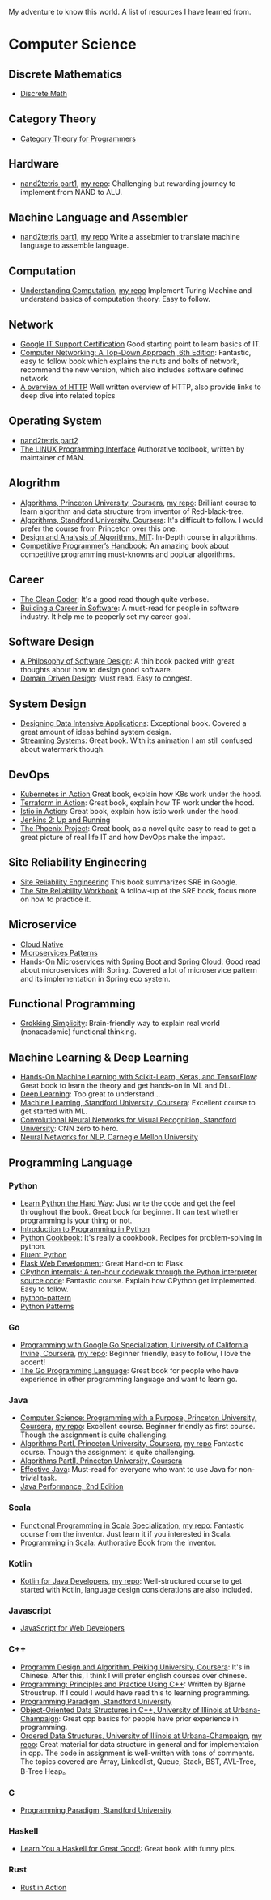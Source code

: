 
My adventure to know this world.
A list of resources I have learned from.


# Computer Science

## Discrete Mathematics

* [Discrete Math](https://www.youtube.com/playlist?list=PLHXZ9OQGMqxersk8fUxiUMSIx0DBqsKZS)

## Category Theory

* [Category Theory for Programmers](https://github.com/hmemcpy/milewski-ctfp-pdf)

## Hardware

* [nand2tetris part1](https://www.coursera.org/learn/build-a-computer), [my repo](https://github.com/hughluo/nand2tetris): Challenging but rewarding journey to implement from NAND to ALU.

## Machine Language and Assembler
* [nand2tetris part1](https://www.coursera.org/learn/build-a-computer), [my repo](https://github.com/hughluo/nand2tetris) Write a assebmler to translate machine language to assemble language.

## Computation
* [Understanding Computation](https://computationbook.com/), [my repo](https://github.com/hughluo/understanding_computation) Implement Turing Machine and understand basics of computation theory. Easy to follow.

## Network
* [Google IT Support Certification](https://www.coursera.org/professional-certificates/google-it-support) Good starting point to learn basics of IT.
* [Computer Networking: A Top-Down Approach, 6th Edition](https://www.pearson.com/us/higher-education/product/Kurose-Computer-Networking-A-Top-Down-Approach-6th-Edition/9780132856201.html): Fantastic, easy to follow book which explains the nuts and bolts of network, recommend the new version, which also includes software defined network
* [A overview of HTTP](https://developer.mozilla.org/en-US/docs/Web/HTTP/Overview) Well written overview of HTTP, also provide links to deep dive into related topics

## Operating System
* [nand2tetris part2](https://www.coursera.org/learn/nand2tetris2)
* [The LINUX Programming Interface](http://man7.org/tlpi/) Authorative toolbook, written by maintainer of MAN.


## Alogrithm
* [Algorithms, Princeton University, Coursera](https://algs4.cs.princeton.edu/home/), [my repo](https://github.com/hughluo/algorithms_princeton): Brilliant course to learn algorithm and data structure from inventor of Red-black-tree.
* [Algorithms, Standford University, Coursera](https://www.coursera.org/specializations/algorithms): It's difficult to follow. I would prefer the course from Princeton over this one.
* [Design and Analysis of Algorithms, MIT](https://ocw.mit.edu/courses/electrical-engineering-and-computer-science/6-046j-design-and-analysis-of-algorithms-spring-2015/): In-Depth course in algorithms.
* [Competitive Programmer’s Handbook](https://cses.fi/book/book.pdf): An amazing book about competitive programming must-knowns and popluar algorithms.

## Career
* [The Clean Coder](https://www.oreilly.com/library/view/the-clean-coder/9780132542913/): It's a good read though quite verbose.
* [Building a Career in Software](https://www.oreilly.com/library/view/building-a-career/9781484261477/): A must-read for people in software industry. It help me to peoperly set my career goal.

## Software Design
* [A Philosophy of Software Design](https://www.goodreads.com/en/book/show/39996759-a-philosophy-of-software-design): A thin book packed with great thoughts about how to design good software.
* [Domain Driven Design](https://www.goodreads.com/book/show/179133.Domain_Driven_Design): Must read. Easy to congest.

## System Design
* [Designing Data Intensive Applications](https://dataintensive.net/): Exceptional book. Covered a great amount of ideas behind system design.
* [Streaming Systems](http://streamingbook.net/): Great book. With its animation I am still confused about watermark though.

## DevOps
* [Kubernetes in Action](https://www.manning.com/books/kubernetes-in-action-second-edition) Great book, explain how K8s work under the hood.
* [Terraform in Action](https://www.manning.com/books/terraform-in-action/): Great book, explain how TF work under the hood.
* [Istio in Action](https://www.manning.com/books/istio-in-action): Great book, explain how istio work under the hood.
* [Jenkins 2: Up and Running](https://www.oreilly.com/library/view/jenkins-2-up/9781491979587/)
* [The Phoenix Project](https://itrevolution.com/book/the-phoenix-project/): Great book, as a novel quite easy to read to get a great picture of real life IT and how DevOps make the impact.

## Site Reliability Engineering
* [Site Reliability Engineering](https://sre.google/books/) This book summarizes SRE in Google.
* [The Site Reliability Workbook](https://sre.google/books/) A follow-up of the SRE book, focus more on how to practice it.

## Microservice
* [Cloud Native](http://shop.oreilly.com/product/0636920261704.do)
* [Microservices Patterns](https://www.manning.com/books/microservices-patterns)
* [Hands-On Microservices with Spring Boot and Spring Cloud](https://www.packtpub.com/eu/web-development/hands-on-microservices-with-spring-boot-and-spring-cloud): Good read about microservices with Spring. Covered a lot of microservice pattern and its implementation in Spring eco system.

## Functional Programming

* [Grokking Simplicity](https://www.manning.com/books/grokking-simplicity): Brain-friendly way to explain real world (nonacademic) functional thinking.

## Machine Learning & Deep Learning
* [Hands-On Machine Learning with Scikit-Learn, Keras, and TensorFlow](https://www.oreilly.com/library/view/hands-on-machine-learning/9781492032632/): Great book to learn the theory and get hands-on in ML and DL.
* [Deep Learning](http://www.deeplearningbook.org/): Too great to understand...
* [Machine Learning, Standford University, Coursera](https://www.coursera.org/learn/machine-learning): Excellent course to get started with ML.
* [Convolutional Neural Networks for Visual Recognition, Standford University](https://www.youtube.com/watch?v=vT1JzLTH4G4&list=PL3FW7Lu3i5JvHM8ljYj-zLfQRF3EO8sYv): CNN zero to hero.
* [Neural Networks for NLP, Carnegie Mellon University](https://www.youtube.com/watch?v=pmcXgNTuHnk&list=PL8PYTP1V4I8Ajj7sY6sdtmjgkt7eo2VMs)


## Programming Language

### Python
* [Learn Python the Hard Way](https://books.google.de/books/about/Learn_Python_3_the_Hard_Way.html?id=93YpDwAAQBAJ&source=kp_book_description&redir_esc=y): Just write the code and get the feel throughout the book. Great book for beginner. It can test whether programming is your thing or not.
* [Introduction to Programming in Python](https://introcs.cs.princeton.edu/python/home/)
* [Python Cookbook](http://shop.oreilly.com/product/0636920027072.do): It's really a cookbook. Recipes for problem-solving in python.
* [Fluent Python](http://shop.oreilly.com/product/0636920032519.do)
* [Flask Web Development](https://www.oreilly.com/library/view/flask-web-development/9781491991725/): Great Hand-on to Flask.
* [CPython internals: A ten-hour codewalk through the Python interpreter source code](https://www.youtube.com/playlist?list=PLzV58Zm8FuBL6OAv1Yu6AwXZrnsFbbR0S): Fantastic course. Explain how CPython get implemented. Easy to follow.
* [python-pattern](https://github.com/faif/python-patterns)
* [Python Patterns](https://python-patterns.guide/)

### Go
* [Programming with Google Go Specialization, University of California Irvine, Coursera](https://www.coursera.org/specializations/google-golang), [my repo](https://github.com/hughluo/golang_uci): Beginner friendly, easy to follow, I love the accent!
* [The Go Programming Language](https://www.gopl.io/): Great book for people who have experience in other programming language and want to learn go.

### Java
* [Computer Science: Programming with a Purpose, Princeton University, Coursera](https://www.coursera.org/learn/cs-programming-java), [my repo](https://github.com/hughluo/programming_with_a_purpose): Excellent course. Beginner friendly as first course. Though the assignment is quite challenging.
* [Algorithms PartI, Princeton University, Coursera](https://www.coursera.org/learn/algorithms-part1), [my repo](https://github.com/hughluo/algorithms_princeton) Fantastic course. Though the assignment is quite challenging.
* [Algorithms PartII, Princeton University, Coursera](https://www.coursera.org/learn/algorithms-part2)
* [Effective Java](https://www.oreilly.com/library/view/effective-java/9780134686097/): Must-read for everyone who want to use Java for non-trivial task.
* [Java Performance, 2nd Edition](https://www.oreilly.com/library/view/java-performance-2nd/9781492056102/)

### Scala
* [Functional Programming in Scala Specialization](https://www.coursera.org/specializations/scala), [my repo](https://github.com/hughluo/functional_programming_in_scala): Fantastic course from the inventor. Just learn it if you interested in Scala.
* [Programming in Scala](https://booksites.artima.com/programming_in_scala_3ed): Authorative Book from the inventor.

### Kotlin
* [Kotlin for Java Developers](https://www.coursera.org/learn/kotlin-for-java-developers/), [my repo](https://github.com/hughluo/kotlin-board-game): Well-structured course to get started with Kotlin, language design considerations are also included.

### Javascript
* [JavaScript for Web Developers](https://www.wiley.com/en-us/Professional+JavaScript+for+Web+Developers%2C+4th+Edition-p-9781119366577)

### C++
* [Programm Design and Algorithm, Peiking University, Coursera](https://www.coursera.org/specializations/biancheng-suanfa): It's in Chinese. After this, I think I will prefer english courses over chinese. 
* [Programming: Principles and Practice Using C++](https://www.goodreads.com/book/show/2914066-programming): Written by Bjarne Stroustrup. If I could I would have read this to learning programming.
* [Programming Paradigm, Standford University](https://www.youtube.com/watch?v=Ps8jOj7diA0&list=PLD28639E2FFC4B86A)
* [Object-Oriented Data Structures in C++, University of Illinois at Urbana-Champaign](https://www.coursera.org/learn/cs-fundamentals-1): Great cpp basics for people have prior experience in programming.
* [Ordered Data Structures, University of Illinois at Urbana-Champaign](https://www.coursera.org/learn/cs-fundamentals-2/), [my repo](https://github.com/hughluo/UIUC_cpp): Great material for data structure in general and for implementaion in cpp. The code in assignment is well-written with tons of comments. The topics covered are Array, Linkedlist, Queue, Stack, BST, AVL-Tree, B-Tree  Heap。

### C
* [Programming Paradigm, Standford University](https://www.youtube.com/watch?v=Ps8jOj7diA0&list=PLD28639E2FFC4B86A)

### Haskell
* [Learn You a Haskell for Great Good!](http://learnyouahaskell.com/): Great book with funny pics.

### Rust
* [Rust in Action](https://www.manning.com/books/rust-in-action)
